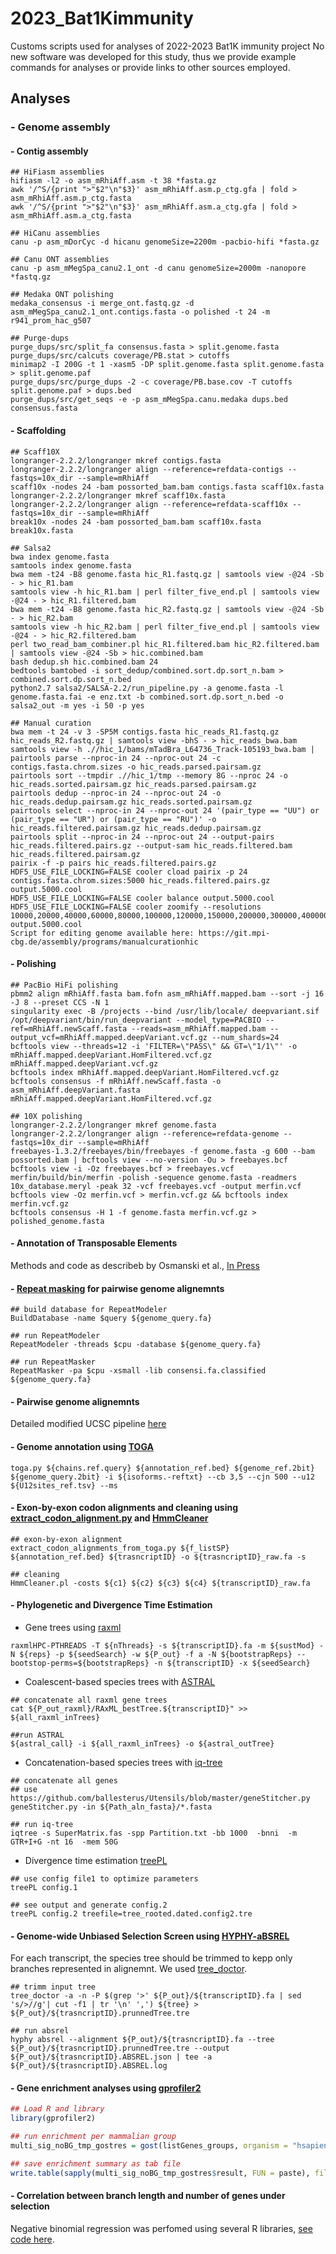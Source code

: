 # 2023_Bat1Kimmunity
Customs scripts used for analyses of 2022-2023 Bat1K immunity project
No new software was developed for this study, thus we provide example commands for analyses or provide links to other sources employed.


## Analyses
### - Genome assembly

#### - Contig assembly
  ```
  ## HiFiasm assemblies
  hifiasm -l2 -o asm_mRhiAff.asm -t 38 *fasta.gz
  awk '/^S/{print ">"$2"\n"$3}' asm_mRhiAff.asm.p_ctg.gfa | fold > asm_mRhiAff.asm.p_ctg.fasta
  awk '/^S/{print ">"$2"\n"$3}' asm_mRhiAff.asm.a_ctg.gfa | fold > asm_mRhiAff.asm.a_ctg.fasta
  
  ## HiCanu assemblies
  canu -p asm_mDorCyc -d hicanu genomeSize=2200m -pacbio-hifi *fasta.gz
  
  ## Canu ONT assemblies
  canu -p asm_mMegSpa_canu2.1_ont -d canu genomeSize=2000m -nanopore *fastq.gz
  
  ## Medaka ONT polishing
  medaka_consensus -i merge_ont.fastq.gz -d asm_mMegSpa_canu2.1_ont.contigs.fasta -o polished -t 24 -m r941_prom_hac_g507
  
  ## Purge-dups
  purge_dups/src/split_fa consensus.fasta > split.genome.fasta
  purge_dups/src/calcuts coverage/PB.stat > cutoffs
  minimap2 -I 200G -t 1 -xasm5 -DP split.genome.fasta split.genome.fasta > split.genome.paf
  purge_dups/src/purge_dups -2 -c coverage/PB.base.cov -T cutoffs split.genome.paf > dups.bed
  purge_dups/src/get_seqs -e -p asm_mMegSpa.canu.medaka dups.bed consensus.fasta
  ```

#### - Scaffolding
  ```
  ## Scaff10X
  longranger-2.2.2/longranger mkref contigs.fasta
  longranger-2.2.2/longranger align --reference=refdata-contigs --fastqs=10x_dir --sample=mRhiAff
  scaff10x -nodes 24 -bam possorted_bam.bam contigs.fasta scaff10x.fasta
  longranger-2.2.2/longranger mkref scaff10x.fasta
  longranger-2.2.2/longranger align --reference=refdata-scaff10x --fastqs=10x_dir --sample=mRhiAff
  break10x -nodes 24 -bam possorted_bam.bam scaff10x.fasta break10x.fasta
  
  ## Salsa2
  bwa index genome.fasta
  samtools index genome.fasta
  bwa mem -t24 -B8 genome.fasta hic_R1.fastq.gz | samtools view -@24 -Sb - > hic_R1.bam
  samtools view -h hic_R1.bam | perl filter_five_end.pl | samtools view -@24 - > hic_R1.filtered.bam
  bwa mem -t24 -B8 genome.fasta hic_R2.fastq.gz | samtools view -@24 -Sb - > hic_R2.bam
  samtools view -h hic_R2.bam | perl filter_five_end.pl | samtools view -@24 - > hic_R2.filtered.bam
  perl two_read_bam_combiner.pl hic_R1.filtered.bam hic_R2.filtered.bam | samtools view -@24 -Sb > hic.combined.bam
  bash dedup.sh hic.combined.bam 24
  bedtools bamtobed -i sort_dedup/combined.sort.dp.sort_n.bam > combined.sort.dp.sort_n.bed
  python2.7 salsa2/SALSA-2.2/run_pipeline.py -a genome.fasta -l genome.fasta.fai -e enz.txt -b combined.sort.dp.sort_n.bed -o salsa2_out -m yes -i 50 -p yes
  
  ## Manual curation
  bwa mem -t 24 -v 3 -SP5M contigs.fasta hic_reads_R1.fastq.gz hic_reads_R2.fastq.gz | samtools view -bhS - > hic_reads_bwa.bam 
  samtools view -h .//hic_1/bams/mTadBra_L64736_Track-105193_bwa.bam | pairtools parse --nproc-in 24 --nproc-out 24 -c contigs.fasta.chrom.sizes -o hic_reads.parsed.pairsam.gz
  pairtools sort --tmpdir .//hic_1/tmp --memory 8G --nproc 24 -o hic_reads.sorted.pairsam.gz hic_reads.parsed.pairsam.gz
  pairtools dedup --nproc-in 24 --nproc-out 24 -o hic_reads.dedup.pairsam.gz hic_reads.sorted.pairsam.gz
  pairtools select --nproc-in 24 --nproc-out 24 '(pair_type == "UU") or (pair_type == "UR") or (pair_type == "RU")' -o hic_reads.filtered.pairsam.gz hic_reads.dedup.pairsam.gz
  pairtools split --nproc-in 24 --nproc-out 24 --output-pairs hic_reads.filtered.pairs.gz --output-sam hic_reads.filtered.bam hic_reads.filtered.pairsam.gz
  pairix -f -p pairs hic_reads.filtered.pairs.gz
  HDF5_USE_FILE_LOCKING=FALSE cooler cload pairix -p 24 contigs.fasta.chrom.sizes:5000 hic_reads.filtered.pairs.gz output.5000.cool
  HDF5_USE_FILE_LOCKING=FALSE cooler balance output.5000.cool
  HDF5_USE_FILE_LOCKING=FALSE cooler zoomify --resolutions 10000,20000,40000,60000,80000,100000,120000,150000,200000,300000,400000,500000 output.5000.cool
  Script for editing genome available here: https://git.mpi-cbg.de/assembly/programs/manualcurationhic
  ```
  
#### - Polishing
  ```
  ## PacBio HiFi polishing
  pbmm2 align mRhiAff.fasta bam.fofn asm_mRhiAff.mapped.bam --sort -j 16 -J 8 --preset CCS -N 1
  singularity exec -B /projects --bind /usr/lib/locale/ deepvariant.sif /opt/deepvariant/bin/run_deepvariant --model_type=PACBIO --ref=mRhiAff.newScaff.fasta --reads=asm_mRhiAff.mapped.bam --output_vcf=mRhiAff.mapped.deepVariant.vcf.gz --num_shards=24
  bcftools view --threads=12 -i 'FILTER=\"PASS\" && GT=\"1/1\"' -o mRhiAff.mapped.deepVariant.HomFiltered.vcf.gz mRhiAff.mapped.deepVariant.vcf.gz
  bcftools index mRhiAff.mapped.deepVariant.HomFiltered.vcf.gz
  bcftools consensus -f mRhiAff.newScaff.fasta -o asm_mRhiAff.deepVariant.fasta mRhiAff.mapped.deepVariant.HomFiltered.vcf.gz
  
  ## 10X polishing
  longranger-2.2.2/longranger mkref genome.fasta
  longranger-2.2.2/longranger align --reference=refdata-genome --fastqs=10x_dir --sample=mRhiAff
  freebayes-1.3.2/freebayes/bin/freebayes -f genome.fasta -g 600 --bam possorted.bam | bcftools view --no-version -Ou > freebayes.bcf
  bcftools view -i -Oz freebayes.bcf > freebayes.vcf
  merfin/build/bin/merfin -polish -sequence genome.fasta -readmers 10x_database.meryl -peak 32 -vcf freebayes.vcf -output merfin.vcf
  bcftools view -Oz merfin.vcf > merfin.vcf.gz && bcftools index merfin.vcf.gz
  bcftools consensus -H 1 -f genome.fasta merfin.vcf.gz > polished_genome.fasta
  ```


#### - Annotation of Transposable Elements
Methods and code as describeb by Osmanski et al.,  [In Press](https://www.biorxiv.org/content/10.1101/2022.12.28.522108v1)

#### - [Repeat masking](http://www.repeatmasker.org) for pairwise genome alignemnts
  ```
  ## build database for RepeatModeler
  BuildDatabase -name $query ${genome_query.fa}
  
  ## run RepeatModeler
  RepeatModeler -threads $cpu -database ${genome_query.fa}
  
  ## run RepeatMasker
  RepeatMasker -pa $cpu -xsmall -lib consensi.fa.classified ${genome_query.fa}
  ```

#### - Pairwise genome alignemnts
  Detailed modified UCSC pipeline [here](https://github.com/hillerlab/GenomeAlignmentTools)

#### - Genome annotation using [TOGA](https://github.com/hillerlab/TOGA)
  ```
  toga.py ${chains.ref.query} ${annotation_ref.bed} ${genome_ref.2bit} ${genome_query.2bit} -i ${isoforms.-reftxt} --cb 3,5 --cjn 500 --u12 ${U12sites_ref.tsv} --ms
  ```
#### - Exon-by-exon codon alignments and cleaning using [extract_codon_alignment.py](https://github.com/hillerlab/TOGA/blob/master/supply/extract_codon_alignment.py) and [HmmCleaner](https://metacpan.org/dist/Bio-MUST-Apps-HmmCleaner/view/bin/HmmCleaner.pl)
   ```
   ## exon-by-exon alignment
   extract_codon_alignments_from_toga.py ${f_listSP} ${annotation_ref.bed} ${trasncriptID} -o ${trasncriptID}_raw.fa -s
   
   ## cleaning
   HmmCleaner.pl -costs ${c1} ${c2} ${c3} ${c4} ${transcriptID}_raw.fa
   ```
  
#### - Phylogenetic and Divergence Time Estimation
  - Gene trees using [raxml](https://cme.h-its.org/exelixis/web/software/raxml/)
  ```
  raxmlHPC-PTHREADS -T ${nThreads} -s ${transcriptID}.fa -m ${sustMod} -N ${reps} -p ${seedSearch} -w ${P_out} -f a -N ${bootstrapReps} --bootstop-perms=${bootstrapReps} -n ${transcriptID} -x ${seedSearch} 
  ```
  
  - Coalescent-based species trees with [ASTRAL](https://github.com/smirarab/ASTRAL)
  ```
  ## concatenate all raxml gene trees
  cat ${P_out_raxml}/RAxML_bestTree.${transcriptID}" >> ${all_raxml_inTrees}
  
  ##run ASTRAL
  ${astral_call} -i ${all_raxml_inTrees} -o ${astral_outTree}
  ```

  - Concatenation-based species trees with [iq-tree](http://www.iqtree.org/)
  ```
  ## concatenate all genes
  ## use https://github.com/ballesterus/Utensils/blob/master/geneStitcher.py
  geneStitcher.py -in ${Path_aln_fasta}/*.fasta
  
  ## run iq-tree
  iqtree -s SuperMatrix.fas -spp Partition.txt -bb 1000  -bnni  -m GTR+I+G -nt 16  -mem 50G
   ```
   
  - Divergence time estimation [treePL](https://github.com/blackrim/treePL)
   ```
   ## use config file1 to optimize parameters
   treePL config.1

   ## see output and generate config.2
   treePL config.2 treefile=tree_rooted.dated.config2.tre
   ```
   

#### - Genome-wide Unbiased Selection Screen using [HYPHY-aBSREL](https://stevenweaver.github.io/hyphy-site/methods/selection-methods/)
  For each transcript, the species tree should be trimmed to kepp only branches represented in alignemnt. We used [tree_doctor](https://github.com/UCSantaCruzComputationalGenomicsLab/phast/blob/master/src/util/tree_doctor.c).
   ```
  ## trimm input tree 
  tree_doctor -a -n -P $(grep '>' ${P_out}/${transcriptID}.fa | sed 's/>//g'| cut -f1 | tr '\n' ',') ${tree} > ${P_out}/${trasncriptID}.prunnedTree.tre

  ## run absrel
  hyphy absrel --alignment ${P_out}/${trasncriptID}.fa --tree ${P_out}/${trasncriptID}.prunnedTree.tre --output ${P_out}/${trasncriptID}.ABSREL.json | tee -a ${P_out}/${trasncriptID}.ABSREL.log
   ```

#### - Gene enrichment analyses using [gprofiler2](https://biit.cs.ut.ee/gprofiler/page/r)
   ```R
   ## Load R and library
   library(gprofiler2)
   
   ## run enrichment per mammalian group
   multi_sig_noBG_tmp_gostres = gost(listGenes_groups, organism = "hsapiens", significant = TRUE)
   
   ## save enrichment summary as tab file
   write.table(sapply(multi_sig_noBG_tmp_gostres$result, FUN = paste), file=out_summaryErich, sep="\t", quote=FALSE, row.names=FALSE)
```

#### -  Correlation between branch length and number of genes under selection

  Negative binomial regression was perfomed using several R libraries, [see code here](https://github.com/lmdavalos/count2branches).

